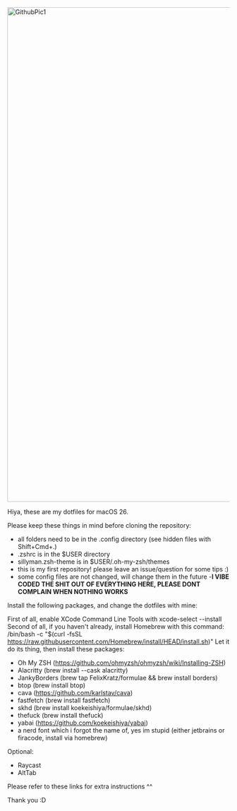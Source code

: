 <img width="1792" height="1120" alt="GithubPic1" src="https://github.com/user-attachments/assets/e4f8c178-c9f0-4de5-82b2-8b79120aa6da" />

Hiya, these are my dotfiles for macOS 26.

Please keep these things in mind before cloning the repository:
- all folders need to be in the .config directory (see hidden files with Shift+Cmd+.)
- .zshrc is in the $USER directory
- sillyman.zsh-theme is in $USER/.oh-my-zsh/themes
- this is my first repository! please leave an issue/question for some tips :)
- some config files are not changed, will change them in the future
-**I VIBE CODED THE SHIT OUT OF EVERYTHING HERE, PLEASE DONT COMPLAIN WHEN NOTHING WORKS**
  
Install the following packages, and change the dotfiles with mine:

First of all, enable XCode Command Line Tools with xcode-select --install
Second of all, if you haven't already, install Homebrew with this command:
/bin/bash -c "$(curl -fsSL https://raw.githubusercontent.com/Homebrew/install/HEAD/install.sh)"
Let it do its thing, then install these packages:

- Oh My ZSH (https://github.com/ohmyzsh/ohmyzsh/wiki/Installing-ZSH)
- Alacritty (brew install --cask alacritty)
- JankyBorders (brew tap FelixKratz/formulae && brew install borders)
- btop (brew install btop)
- cava (https://github.com/karlstav/cava)
- fastfetch (brew install fastfetch)
- skhd (brew install koekeishiya/formulae/skhd)
- thefuck (brew install thefuck)
- yabai (https://github.com/koekeishiya/yabai)
- a nerd font which i forgot the name of, yes im stupid (either jetbrains or firacode, install via homebrew)

Optional:
- Raycast
- AltTab



Please refer to these links for extra instructions ^^

Thank you :D
